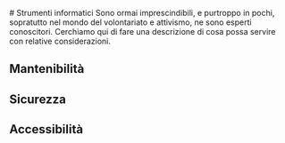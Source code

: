 # Strumenti informatici
Sono ormai imprescindibili, e purtroppo in pochi, sopratutto nel mondo del volontariato e attivismo, ne sono esperti conoscitori.
Cerchiamo qui di fare una descrizione di cosa possa servire con relative considerazioni.

## Mantenibilità

## Sicurezza

## Accessibilità

